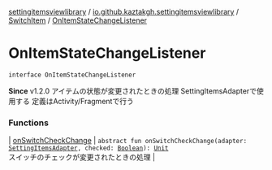 [settingitemsviewlibrary](../../../index.md) / [io.github.kaztakgh.settingitemsviewlibrary](../../index.md) / [SwitchItem](../index.md) / [OnItemStateChangeListener](./index.md)

# OnItemStateChangeListener

`interface OnItemStateChangeListener`

**Since**
v1.2.0
アイテムの状態が変更されたときの処理
SettingItemsAdapterで使用する
定義はActivity/Fragmentで行う

### Functions

| [onSwitchCheckChange](on-switch-check-change.md) | `abstract fun onSwitchCheckChange(adapter: `[`SettingItemsAdapter`](../../-setting-items-adapter/index.md)`, checked: `[`Boolean`](https://kotlinlang.org/api/latest/jvm/stdlib/kotlin/-boolean/index.html)`): `[`Unit`](https://kotlinlang.org/api/latest/jvm/stdlib/kotlin/-unit/index.html)<br>スイッチのチェックが変更されたときの処理 |

